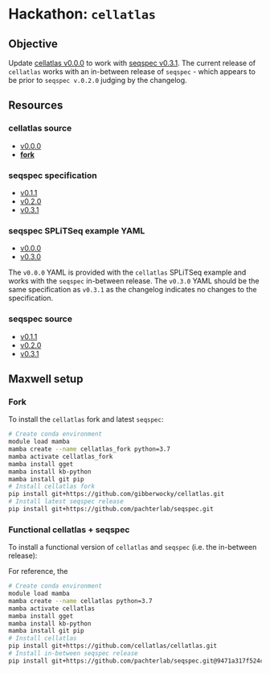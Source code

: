 # Hackathon: `cellatlas`

## Objective

Update [cellatlas v0.0.0](https://github.com/cellatlas/cellatlas) to work with [seqspec v0.3.1](https://github.com/pachterlab/seqspec). The current release of `cellatlas` works with an in-between release of `seqspec` - which appears to be prior to `seqspec v.0.2.0` judging by the changelog.

## Resources

### cellatlas source

* [v0.0.0](https://github.com/cellatlas/cellatlas/tree/main/cellatlas)
* **[fork](https://github.com/gibberwocky/cellatlas/tree/main/cellatlas)**

### seqspec specification

* [v0.1.1](seqspec-specifications/v0.1.1/SPECIFICATION.md)
* [v0.2.0](seqspec-specifications/v0.2.0/SPECIFICATION.md)
* [v0.3.1](seqspec-specifications/v0.3.1/SPECIFICATION.md)

### seqspec SPLiTSeq example YAML

* [v0.0.0](https://github.com/cellatlas/cellatlas/blob/main/examples/rna-splitseq/spec.yaml)
* [v0.3.0](https://github.com/pachterlab/seqspec/blob/main/examples/specs/SPLiT-seq/spec.yaml)

The `v0.0.0` YAML is provided with the `cellatlas` SPLiTSeq example and works with the `seqspec` in-between release. The `v0.3.0` YAML should be the same specification as `v0.3.1` as the changelog indicates no changes to the specification.

### seqspec source

* [v0.1.1](https://github.com/gibberwocky/cellatlas/tree/main/seqspec-source/v0.1.1/seqspec)
* [v0.2.0](https://github.com/gibberwocky/cellatlas/tree/main/seqspec-source/v0.2.0/seqspec)
* [v0.3.1](https://github.com/gibberwocky/cellatlas/tree/main/seqspec-source/v0.3.1/seqspec)

## Maxwell setup

### Fork

To install the `cellatlas` fork and latest `seqspec`:

```bash
# Create conda environment
module load mamba
mamba create --name cellatlas_fork python=3.7
mamba activate cellatlas_fork
mamba install gget
mamba install kb-python
mamba install git pip
# Install cellatlas fork
pip install git+https://github.com/gibberwocky/cellatlas.git
# Install latest seqspec release
pip install git+https://github.com/pachterlab/seqspec.git
```

### Functional cellatlas + seqspec

To install a functional version of `cellatlas` and `seqspec` (i.e. the in-between release):

For reference, the
```bash
# Create conda environment
module load mamba
mamba create --name cellatlas python=3.7
mamba activate cellatlas
mamba install gget
mamba install kb-python
mamba install git pip
# Install cellatlas
pip install git+https://github.com/cellatlas/cellatlas.git
# Install in-between seqspec release
pip install git+https://github.com/pachterlab/seqspec.git@9471a317f524c289ee6582c1889cdeac0c5396b2
```
